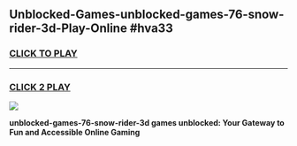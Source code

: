 
## Unblocked-Games-unblocked-games-76-snow-rider-3d-Play-Online #hva33
<h3>
<a href="https://news.freeplayer.one?title=unblocked-games-76-snow-rider-3d&ref=3">CLICK TO PLAY</a></h3>
<hr>

<h3>
<a href="https://news.freeplayer.one?title=unblocked-games-76-snow-rider-3d&ref=3">CLICK 2 PLAY</a>
  
</h3>

<a href="https://news.freeplayer.one?title=unblocked-games-76-snow-rider-3d&ref=3"><img src="https://clearcache.store/games.png"></a>


**unblocked-games-76-snow-rider-3d games unblocked: Your Gateway to Fun and Accessible Online Gaming**
